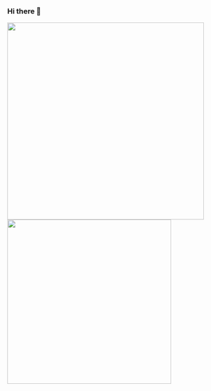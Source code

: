 ### Hi there 👋


<img src="https://github-readme-stats.vercel.app/api?username=deenuy&count_private=true&show_icons=true&theme=radical" width="450"/> <img src="https://github-readme-stats.vercel.app/api/top-langs/?username=deenuy&count_private=true&layout=compact&theme=radical" width="375"/>
